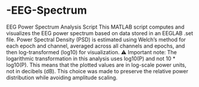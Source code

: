 # -EEG-Spectrum
  EEG Power Spectrum Analysis Script
This MATLAB script computes and visualizes the EEG power spectrum based on data stored in an EEGLAB .set file. Power Spectral Density (PSD) is estimated using Welch’s method for each epoch and channel, averaged across all channels and epochs, and then log-transformed (log10) for visualization.
⚠️ Important note: The logarithmic transformation in this analysis uses log10(P) and not 10 * log10(P). This means that the plotted values are in log-scale power units, not in decibels (dB). This choice was made to preserve the relative power distribution while avoiding amplitude scaling.
